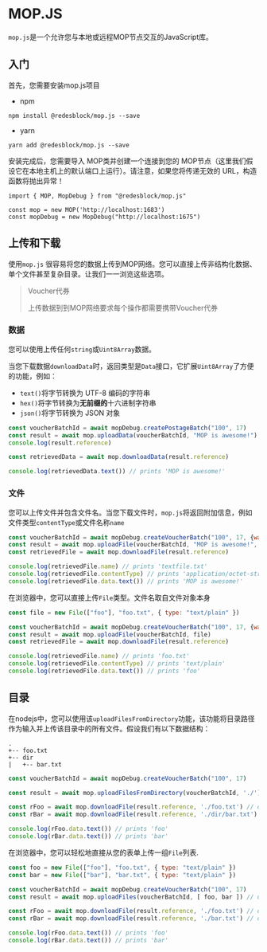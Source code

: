 # MOP.JS

`mop.js`是一个允许您与本地或远程MOP节点交互的JavaScript库。



## 入门

首先，您需要安装mop.js项目

- npm

```shell
npm install @redesblock/mop.js --save
```

- yarn

```shell
yarn add @redesblock/mop.js --save
```

安装完成后，您需要导入 MOP类并创建一个连接到您的 MOP节点（这里我们假设它在本地主机上的默认端口上运行）。请注意，如果您将传递无效的 URL，构造函数将抛出异常！

```shell
import { MOP, MopDebug } from "@redesblock/mop.js"

const mop = new MOP('http://localhost:1683')
const mopDebug = new MopDebug("http://localhost:1675")
```

## 上传和下载

使用`mop.js` 很容易将您的数据上传到MOP网络。您可以直接上传非结构化数据、单个文件甚至复杂目录。让我们一一浏览这些选项。

> Voucher代券
>
> 上传数据到到MOP网络要求每个操作都需要携带Voucher代券



### 数据

您可以使用上传任何`string`或`Uint8Array`数据。

当您下载数据`downloadData`时，返回类型是`Data`接口，它扩展`Uint8Array`了方便的功能，例如：

- `text()`将字节转换为 UTF-8 编码的字符串
- `hex()`将字节转换为**无前缀的**十六进制字符串
- `json()`将字节转换为 JSON 对象

```js
const voucherBatchId = await mopDebug.createPostageBatch("100", 17)
const result = await mop.uploadData(voucherBatchId, "MOP is awesome!")
console.log(result.reference) 

const retrievedData = await mop.downloadData(result.reference)

console.log(retrievedData.text()) // prints 'MOP is awesome!'
```

### 文件

您可以上传文件并包含文件名。当您下载文件时，`mop.js`将返回附加信息，例如文件类型`contentType`或文件名称`name`

```js
const voucherBatchId = await mopDebug.createVoucherBatch("100", 17, {waitForUsable: false})
const result = await mop.uploadFile(voucherBatchId, "MOP is awesome!", "textfile.txt")
const retrievedFile = await mop.downloadFile(result.reference)

console.log(retrievedFile.name) // prints 'textfile.txt'
console.log(retrievedFile.contentType) // prints 'application/octet-stream'
console.log(retrievedFile.data.text()) // prints 'MOP is awesome!'
```

在浏览器中，您可以直接上传`File`类型。文件名取自文件对象本身

```js
const file = new File(["foo"], "foo.txt", { type: "text/plain" })

const voucherBatchId = await mopDebug.createVoucherBatch("100", 17, {waitForUsable: false})
const result = await mop.uploadFile(voucherBatchId, file)
const retrievedFile = await mop.downloadFile(result.reference)

console.log(retrievedFile.name) // prints 'foo.txt'
console.log(retrievedFile.contentType) // prints 'text/plain'
console.log(retrievedFile.data.text()) // prints 'foo'
```

## 目录

在nodejs中，您可以使用该`uploadFilesFromDirectory`功能，该功能将目录路径作为输入并上传该目录中的所有文件。假设我们有以下数据结构：

```shell
.
+-- foo.txt
+-- dir
|   +-- bar.txt
```

```js
const voucherBatchId = await mopDebug.createVoucherBatch("100", 17)

const result = await mop.uploadFilesFromDirectory(voucherBatchId, './') // upload recursively current folder

const rFoo = await mop.downloadFile(result.reference, './foo.txt') // download foo
const rBar = await mop.downloadFile(result.reference, './dir/bar.txt') // download bar

console.log(rFoo.data.text()) // prints 'foo'
console.log(rBar.data.text()) // prints 'bar'
```

在浏览器中，您可以轻松地直接从您的表单上传一组`File`列表.

```js
const foo = new File(["foo"], "foo.txt", { type: "text/plain" })
const bar = new File(["bar"], "bar.txt", { type: "text/plain" })

const voucherBatchId = await mopDebug.createVoucherBatch("100", 17)
const result = await mop.uploadFiles(voucherBatchId, [ foo, bar ]) // upload

const rFoo = await mop.downloadFile(result.reference, './foo.txt') // download foo
const rBar = await mop.downloadFile(result.reference, './bar.txt') // download bar

console.log(rFoo.data.text()) // prints 'foo'
console.log(rBar.data.text()) // prints 'bar'
```

